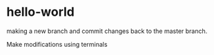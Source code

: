 # hello-world

making a new branch and commit changes back to the master branch.

Make modifications using terminals
